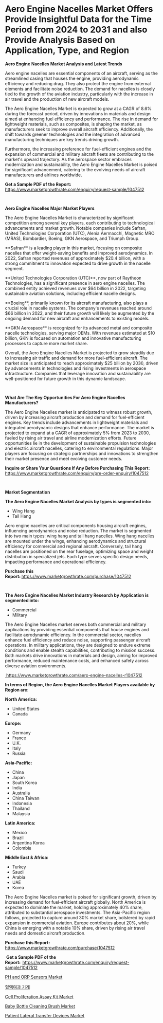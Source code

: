 <p><h1>Aero Engine Nacelles Market Offers Provide Insightful Data for the Time Period from 2024 to 2031 and also Provide Analysis Based on Application, Type, and Region</h1></p><p><strong>Aero Engine Nacelles Market Analysis and Latest Trends</strong></p>
<p><p>Aero engine nacelles are essential components of an aircraft, serving as the streamlined casing that houses the engine, providing aerodynamic efficiency and reducing drag. They also protect the engine from external elements and facilitate noise reduction. The demand for nacelles is closely tied to the growth of the aviation industry, particularly with the increase in air travel and the production of new aircraft models.</p><p>The Aero Engine Nacelles Market is expected to grow at a CAGR of 8.6% during the forecast period, driven by innovations in materials and design aimed at enhancing fuel efficiency and performance. The rise in demand for lightweight materials, such as composites, is shaping the market, as manufacturers seek to improve overall aircraft efficiency. Additionally, the shift towards greener technologies and the integration of advanced manufacturing techniques are key trends driving growth. </p><p>Furthermore, the increasing preference for fuel-efficient engines and the expansion of commercial and military aircraft fleets are contributing to the market's upward trajectory. As the aerospace sector embraces modernization and sustainability, the Aero Engine Nacelles Market is poised for significant advancement, catering to the evolving needs of aircraft manufacturers and airlines worldwide.</p></p>
<p><strong>Get a Sample PDF of the Report:&nbsp;</strong> <a href="https://www.marketgrowthrate.com/enquiry/request-sample/1047512">https://www.marketgrowthrate.com/enquiry/request-sample/1047512</a></p>
<p>&nbsp;</p>
<p><strong>Aero Engine Nacelles Major Market Players</strong></p>
<p><p>The Aero Engine Nacelles Market is characterized by significant competition among several key players, each contributing to technological advancements and market growth. Notable companies include Safran, United Technologies Corporation (UTC), Alenia Aermacchi, Magnetic MRO (MRAS), Bombardier, Boeing, GKN Aerospace, and Triumph Group.</p><p>**Safran** is a leading player in this market, focusing on composite nacelles that offer weight-saving benefits and improved aerodynamics. In 2022, Safran reported revenues of approximately $20.4 billion, with a strong commitment to innovation expected to drive growth in the nacelle segment.</p><p>**United Technologies Corporation (UTC)**, now part of Raytheon Technologies, has a significant presence in aero engine nacelles. The combined entity achieved revenues over $64 billion in 2022, targeting sustainable aviation solutions, including efficient nacelle designs.</p><p>**Boeing**, primarily known for its aircraft manufacturing, also plays a crucial role in nacelle systems. The company's revenues reached around $66 billion in 2022, and their future growth will likely be augmented by the ongoing demand for new aircraft and enhancements to existing models.</p><p>**GKN Aerospace** is recognized for its advanced metal and composite nacelle technologies, serving major OEMs. With revenues estimated at $10 billion, GKN is focused on automation and innovative manufacturing processes to capture more market share.</p><p>Overall, the Aero Engine Nacelles Market is projected to grow steadily due to increasing air traffic and demand for more fuel-efficient aircraft. The market size is anticipated to reach approximately $25 billion by 2030, driven by advancements in technologies and rising investments in aerospace infrastructure. Companies that leverage innovation and sustainability are well-positioned for future growth in this dynamic landscape.</p></p>
<p>&nbsp;</p>
<p><strong>What Are The Key Opportunities For Aero Engine Nacelles Manufacturers?</strong></p>
<p><p>The Aero Engine Nacelles market is anticipated to witness robust growth, driven by increasing aircraft production and demand for fuel-efficient engines. Key trends include advancements in lightweight materials and integrated aerodynamic designs that enhance performance. The market is projected to expand at a CAGR of approximately 5% from 2023 to 2030, fueled by rising air travel and airline modernization efforts. Future opportunities lie in the development of sustainable propulsion technologies and electric aircraft nacelles, catering to environmental regulations. Major players are focusing on strategic partnerships and innovations to strengthen their market presence and meet evolving customer needs.</p></p>
<p><strong>Inquire or Share Your Questions If Any Before Purchasing This Report:</strong> <a href="https://www.marketgrowthrate.com/enquiry/pre-order-enquiry/1047512">https://www.marketgrowthrate.com/enquiry/pre-order-enquiry/1047512</a></p>
<p>&nbsp;</p>
<p><strong>Market Segmentation</strong></p>
<p><strong>The Aero Engine Nacelles Market Analysis by types is segmented into:</strong></p>
<p><ul><li>Wing Hang</li><li>Tail Hang</li></ul></p>
<p><p>Aero engine nacelles are critical components housing aircraft engines, influencing aerodynamics and noise reduction. The market is segmented into two main types: wing hang and tail hang nacelles. Wing hang nacelles are mounted under the wings, enhancing aerodynamics and structural efficiency for commercial and regional aircraft. Conversely, tail hang nacelles are positioned on the rear fuselage, optimizing space and weight distribution in specialized jets. Each type serves specific design needs, impacting performance and operational efficiency.</p></p>
<p><strong>Purchase this Report:&nbsp;</strong><a href="https://www.marketgrowthrate.com/purchase/1047512">https://www.marketgrowthrate.com/purchase/1047512</a></p>
<p>&nbsp;</p>
<p><strong>The Aero Engine Nacelles Market Industry Research by Application is segmented into:</strong></p>
<p><ul><li>Commercial</li><li>Military</li></ul></p>
<p><p>The Aero Engine Nacelles market serves both commercial and military applications by providing essential components that house engines and facilitate aerodynamic efficiency. In the commercial sector, nacelles enhance fuel efficiency and reduce noise, supporting passenger aircraft operations. In military applications, they are designed to endure extreme conditions and enable stealth capabilities, contributing to mission success. Both markets drive innovations in materials and design, aiming for improved performance, reduced maintenance costs, and enhanced safety across diverse aviation environments.</p></p>
<p><a href="https://www.marketgrowthrate.com/aero-engine-nacelles-r1047512">&nbsp;https://www.marketgrowthrate.com/aero-engine-nacelles-r1047512</a></p>
<p><strong>In terms of Region, the Aero Engine Nacelles Market Players available by Region are:</strong></p>
<p>
    <p> <strong> North America: </strong>
        <ul>
            <li>United States</li>
            <li>Canada</li>
        </ul>
        </p> 
    <p> <strong> Europe: </strong>
        <ul>
            <li>Germany</li>
            <li>France</li>
            <li>U.K.</li>
            <li>Italy</li>
            <li>Russia</li>
        </ul>
        </p> 
    <p> <strong> Asia-Pacific: </strong>
        <ul>
            <li>China</li>
            <li>Japan</li>
            <li>South Korea</li>
            <li>India</li>
            <li>Australia</li>
            <li>China Taiwan</li>
            <li>Indonesia</li>
            <li>Thailand</li>
            <li>Malaysia</li>
        </ul>
        </p> 
    <p> <strong> Latin America: </strong>
        <ul>
            <li>Mexico</li>
            <li>Brazil</li>
            <li>Argentina Korea</li>
            <li>Colombia</li>
        </ul>
        </p> 
    <p> <strong> Middle East & Africa: </strong>
        <ul>
            <li>Turkey</li>
            <li>Saudi</li>
            <li>Arabia</li>
            <li>UAE</li>
            <li>Korea</li>
        </ul>
    </p>
    </p>
<p><p>The Aero Engine Nacelles market is poised for significant growth, driven by increasing demand for fuel-efficient aircraft globally. North America is expected to dominate the market, holding approximately 40% share, attributed to substantial aerospace investments. The Asia-Pacific region follows, projected to capture around 30% market share, bolstered by rapid expansion in commercial aviation. Europe contributes about 20%, while China is emerging with a notable 10% share, driven by rising air travel needs and domestic aircraft production.</p></p>
<p><strong>Purchase this Report: </strong><a href="https://www.marketgrowthrate.com/purchase/1047512">https://www.marketgrowthrate.com/purchase/1047512</a></p>
<p>&nbsp;<strong>Get a Sample PDF of the Report:&nbsp;&nbsp;</strong><a href="https://www.marketgrowthrate.com/enquiry/request-sample/1047512">https://www.marketgrowthrate.com/enquiry/request-sample/1047512</a></p>
<p><strong></strong></p>
<p><p><a href="https://issuu.com/reportprime-2/docs/ph-and-orp-sensors-market-size-2030_f2e087ff6abde4">PH and ORP Sensors Market</a></p><p><a href="https://github.com/laholand/Market-Research-Report-List-6/blob/main/506017114366.md">혈액여과 기계</a></p><p><a href="https://www.linkedin.com/pulse/cell-proliferation-assay-kit-market-size-growing-cagr-ujmqe">Cell Proliferation Assay Kit Market</a></p><p><a href="https://medium.com/@giygjksk10/baby-bottle-cleaning-brush-market-size-is-growing-at-cagr-of-13-1-584c58f1acb8?postPublishedType=repub">Baby Bottle Cleaning Brush Market</a></p><p><a href="https://www.linkedin.com/pulse/patient-lateral-transfer-devices-market-investigation-industry-ycofe">Patient Lateral Transfer Devices Market</a></p></p>